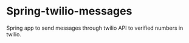 # Spring-twilio-messages
Spring app to send messages through twilio API to verified numbers in twilio.
